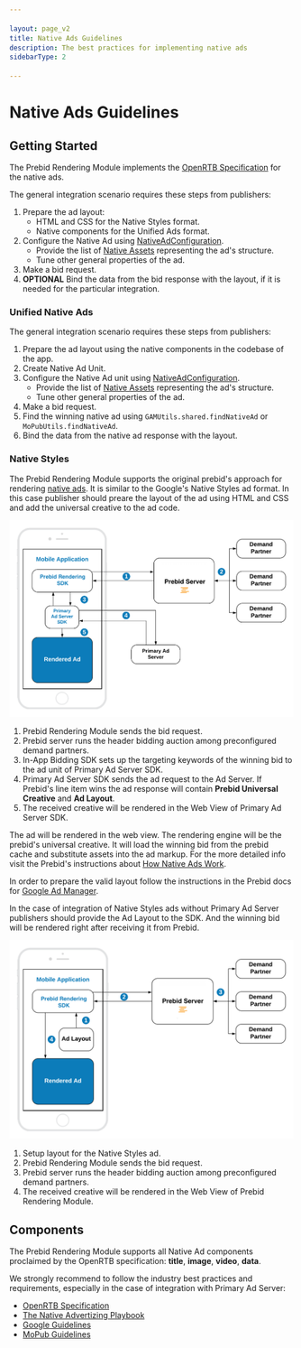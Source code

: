 ```yaml
---

layout: page_v2
title: Native Ads Guidelines
description: The best practices for implementing native ads
sidebarType: 2

---
```


# Native Ads Guidelines

## Getting Started

The Prebid Rendering Module implements the [OpenRTB Specification](https://www.iab.com/wp-content/uploads/2018/03/OpenRTB-Native-Ads-Specification-Final-1.2.pdf) for the native ads.

The general integration scenario requires these steps from publishers:

1. Prepare the ad layout:
    * HTML and CSS for the Native Styles format.
    * Native components for the Unified Ads format.
1. Configure the Native Ad using [NativeAdConfiguration](rendering-native-ad-configuration.html).
    * Provide the list of [Native Assets](#components) representing the ad's structure.
    * Tune other general properties of the ad.
1. Make a bid request.
1. **OPTIONAL** Bind the data from the bid response with the layout, if it is needed for the particular integration.

### Unified Native Ads

The general integration scenario requires these steps from publishers:

1. Prepare the ad layout using the native components in the codebase of the app.
2. Create Native Ad Unit.
3. Configure the Native Ad unit using [NativeAdConfiguration](rendering-native-ad-configuration.html).
    * Provide the list of [Native Assets](#components) representing the ad's structure.
    * Tune other general properties of the ad.
4. Make a bid request.
5. Find the winning native ad using `GAMUtils.shared.findNativeAd` or `MoPubUtils.findNativeAd`.
6. Bind the data from the native ad response with the layout.

### Native Styles

The Prebid Rendering Module supports the original prebid's approach for rendering [native ads](https://docs.prebid.org/prebid-mobile/pbm-api/ios/pbm-nativeadunit-ios.html). It is similar to the Google's Native Styles ad format. In this case publisher should preare the layout of the ad using HTML and CSS and add the universal creative to the ad code.

![Rendering with GAM as the Primary Ad Server](/assets/images/prebid-mobile/modules/rendering/Native-Styles-Primary-Ad-Server.png)

1. Prebid Rendering Module sends the bid request.
2. Prebid server runs the header bidding auction among preconfigured demand partners.
3. In-App Bidding SDK sets up the targeting keywords of the winning bid to the ad unit of Primary Ad Server SDK.
4. Primary Ad Server SDK sends the ad request to the Ad Server. If Prebid's line item wins the ad response will contain **Prebid Universal Creative** and **Ad Layout**.
5. The received creative will be rendered in the Web View of Primary Ad Server SDK.  

The ad will be rendered in the web view. The rendering engine will be the prebid's universal creative. It will load the winning bid from the prebid cache and substitute assets into the ad markup. For the more detailed info visit the Prebid's instructions about [How Native Ads Work](https://docs.prebid.org/dev-docs/show-native-ads.html#how-native-ads-work).

In order to prepare the valid layout follow the instructions in the Prebid docs for [Google Ad Manager](/adops/gam-native.html).

In the case of integration of Native Styles ads without Primary Ad Server publishers should provide the Ad Layout to the SDK. And the winning bid will be rendered right after receiving it from Prebid.

![Rendering with GAM as the Primary Ad Server](/assets/images/prebid-mobile/modules/rendering/Native-Styles-Prebid.png)

1. Setup layout for the Native Styles ad.
2. Prebid Rendering Module sends the bid request.
3. Prebid server runs the header bidding auction among preconfigured demand partners.
3. The received creative will be rendered in the Web View of Prebid Rendering Module.

## Components

The Prebid Rendering Module supports all Native Ad components proclaimed by the OpenRTB specification: **title**, **image**, **video**, **data**.

We strongly recommend to follow the industry best practices and requirements, especially in the case of integration with Primary Ad Server:

* [OpenRTB Specification](https://www.iab.com/wp-content/uploads/2018/03/OpenRTB-Native-Ads-Specification-Final-1.2.pdf)
* [The Native Advertizing Playbook](https://www.iab.com/wp-content/uploads/2015/06/IAB-Native-Advertising-Playbook2.pdf)
* [Google Guidelines](https://support.google.com/admanager/answer/6075370)
* [MoPub Guidelines](https://developers.mopub.com/publishers/best-practices/native-ads/)
